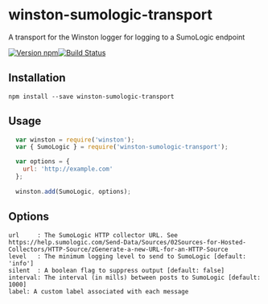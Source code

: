 # winston-sumologic-transport
A transport for the Winston logger for logging to a SumoLogic endpoint

[![Version npm](https://img.shields.io/npm/v/winston-sumologic-transport.svg?style=flat-square)](https://www.npmjs.com/package/winston-sumologic-transport)[![Build Status](https://img.shields.io/travis/avens19/winston-sumologic-transport/master.svg?style=flat-square)](https://travis-ci.org/avens19/winston-sumologic-transport)

## Installation
```
npm install --save winston-sumologic-transport
```

## Usage
```javascript
  var winston = require('winston');
  var { SumoLogic } = require('winston-sumologic-transport');

  var options = {
    url: 'http://example.com'
  };
  
  winston.add(SumoLogic, options);
```

## Options

```
url     : The SumoLogic HTTP collector URL. See https://help.sumologic.com/Send-Data/Sources/02Sources-for-Hosted-Collectors/HTTP-Source/zGenerate-a-new-URL-for-an-HTTP-Source
level   : The minimum logging level to send to SumoLogic [default: 'info']
silent  : A boolean flag to suppress output [default: false]
interval: The interval (in mills) between posts to SumoLogic [default: 1000]
label: A custom label associated with each message
```